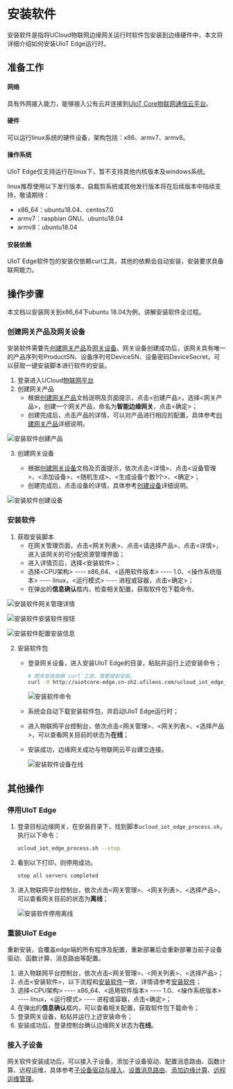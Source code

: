 # 安装软件

安装软件是指将UCloud物联网边缘网关运行时软件包安装到边缘硬件中，本文将详细介绍如何安装UIoT Edge运行时。

## 准备工作

#### 网络

具有外网接入能力，能够接入公有云并连接到[UIoT Core物联网通信云平台]()。

#### 硬件

可以运行linux系统的硬件设备，架构包括：x86、armv7、armv8。

#### 操作系统

UIoT Edge仅支持运行在linux下，暂不支持其他内核版本及windows系统。

linux推荐使用以下发行版本，自裁剪系统或其他发行版本将在后续版本中陆续支持，敬请期待：

- x86_64：ubuntu18.04、centos7.0
- armv7：raspbian GNU、ubuntu18.04
- armv8：ubuntu18.04

#### 安装依赖

UIoT Edge软件包的安装仅依赖curl工具，其他的依赖会自动安装，安装要求具备联网能力。

## 操作步骤

本文档以安装网关到x86_64下ubuntu 18.04为例，讲解安装软件全过程。

### 创建网关产品及网关设备

安装软件需要先[创建网关产品]()及[网关设备]()。网关设备创建成功后，该网关具有唯一的产品序列号ProductSN、设备序列号DeviceSN、设备密码DeviceSecret，可以获取一键安装脚本进行软件的安装。

1. 登录进入UCloud[物联网平台](https://console.ucloud.cn/uiot)
2. 创建网关产品
   - 根据[创建网关产品]()文档说明及页面提示，点击<创建产品>，选择<网关产品>，创建一个网关产品，命名为**智能边缘网关**，点击<确定>；
   - 创建完成后，点击产品的详情，可以对产品进行相应的配置，具体参考[创建网关产品]()详细说明。

![安装软件创建产品](../../images/安装软件创建产品.png)

3. 创建网关设备

   - 根据[创建网关设备]()文档及页面提示，依次点击<详情>、点击<设备管理>、<添加设备>、<随机生成>、<生成设备个数1个>、<确定>；
   - 创建完成后，点击设备的详情，具体参考[创建设备](https://docs.ucloud.cn/iot/uiot-core/console_guide/product_device/create_devcies)详细说明。

![安装软件创建设备](../../images/安装软件创建设备.png)

### 安装软件

1. 获取安装脚本
   - 在网关管理页面，点击<网关列表>、点击<请选择产品>、点击<详情>，进入该网关的可分配资源管理界面；
   - 进入详情页后，选择<安装软件>；
   - 选择<CPU架构> ---- x86_64、<适用软件版本> ---- 1.0、<操作系统版本> ---- linux，<运行模式> ---- 进程或容器，点击<确定>；
   - 在弹出的**信息确认**框内，检查相关配置，获取软件包下载命令。

![安装软件网关管理详情](../../images/安装软件网关管理详情.png)

![安装软件安装软件按钮](../../images/安装软件安装软件按钮.png)

![安装软件配置安装信息](../../images/安装软件配置安装信息.png)

2. 安装软件包

   - 登录网关设备，进入安装UIoT Edge的目录，粘贴并运行上述安装命令；

     ```bash
     # 脚本安装依赖`curl`工具，需要提前安装。
     curl -O http://uiotcore-edge.cn-sh2.ufileos.com/ucloud_iot_edge_process.sh && chmod +x ucloud_iot_edge_process.sh && ./ucloud_iot_edge_process.sh --install X86_64 1.0 && ./ucloud_iot_edge_process.sh --config p92zaxzsoeaz6xr7 je1n3q1y44gsggnp ksr2nectpmfg4i2x && ./ucloud_iot_edge_process.sh --start
     ```

     ![安装软件命令](../../images/安装软件命令.png)

   - 系统会自动下载安装软件包，并启动UIoT Edge运行时；
   - 进入物联网平台控制台，依次点击<网关管理>、<网关列表>、<选择产品>，可以查看网关目前的状态为**在线**；
   - 安装成功，边缘网关成功与物联网云平台建立连接。

     ![安装软件设备在线](../../images/安装软件设备在线.png)

## 其他操作

### 停用UIoT Edge

1. 登录目标边缘网关，在安装目录下，找到脚本`ucloud_iot_edge_process.sh`，执行以下命令：

   ```bash
   ucloud_iot_edge_process.sh --stop
   ```

2. 看到以下打印，则停用成功。

   ```bash
   stop all servers completed
   ```

3. 进入物联网平台控制台，依次点击<网关管理>、<网关列表>、<选择产品>，可以查看网关目前的状态为**离线**；

     ![安装软件停用离线](../../images/安装软件停用离线.png)

### 重装UIoT Edge

重新安装，会覆盖edge端的所有程序及配置，重新部署后会重新部署当前子设备驱动、函数计算、消息路由等配置。

1. 进入物联网平台控制台，依次点击<网关管理>、<网关列表>、<选择产品>；
2. 点击<安装软件>，以下流程和[安装软件]()一致，详情请参考[安装软件]()；
3. 选择<CPU架构> ---- x86_64、<适用软件版本> ---- 1.0、<操作系统版本> ---- linux，<运行模式> ---- 进程或容器，点击<确定>；
4. 在弹出的**信息确认**框内，可以查看相关配置，获取软件包下载命令；
5. 登录网关设备，粘贴并运行上述安装命令；
6. 安装成功后，登录控制台确认边缘网关状态为**在线**。

### 接入子设备

网关软件安装成功后，可以接入子设备，添加子设备驱动、配置消息路由、函数计算、远程运维，具体参考[子设备驱动与接入]()、[设置消息路由]()、[添加边缘计算]()、[远程运维管理]()。

